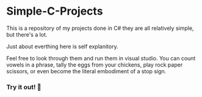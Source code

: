 # Simple-C-Projects
This is a repository of my projects done in C# they are all relatively simple, but there's a lot.

Just about everthing here is self explanitory.  

Feel free to look through them and run them in visual studio. You can count vowels in a phrase, tally the eggs from your chickens, play rock paper scissors, or even become the literal embodiment of a stop sign.

### Try it out! :chicken:
